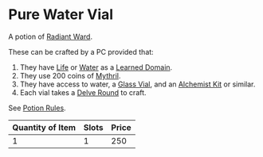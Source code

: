 # Pure Water Vial

A potion of [Radiant Ward](../../../Magic/Spells/Spells%20by%20Level/Level%201/Radiant%20Ward.md).

These can be crafted by a PC provided that:

1. They have [Life](../../../Magic/Spells/Spell%20Domains/Life.md) or [Water](../../../Magic/Spells/Spell%20Domains/Water.md) as a [Learned Domain](../../../Magic/Spellcasting/Spell%20Learning/Learned%20Domains.md).
2. They use 200 coins of [Mythril](../../../Magic/Spellcasting/Mythril.md).
3. They have access to water, a [Glass Vial](../10%20Coins/Glass%20Vial.md), and an [Alchemist Kit](../50%20Coins/Alchemist%20Kit.md) or similar.
4. Each vial takes a [Delve Round](../../../Game%20Procedures/Core%20Procedures/Round.md#Delve%20Round) to craft.

See [Potion Rules](../../../Magic/Crafting/Potion%20Rules.md).

| Quantity of Item | Slots | Price |
| ---------------- | ----- | ----- |
| 1                | 1     | 250   |
